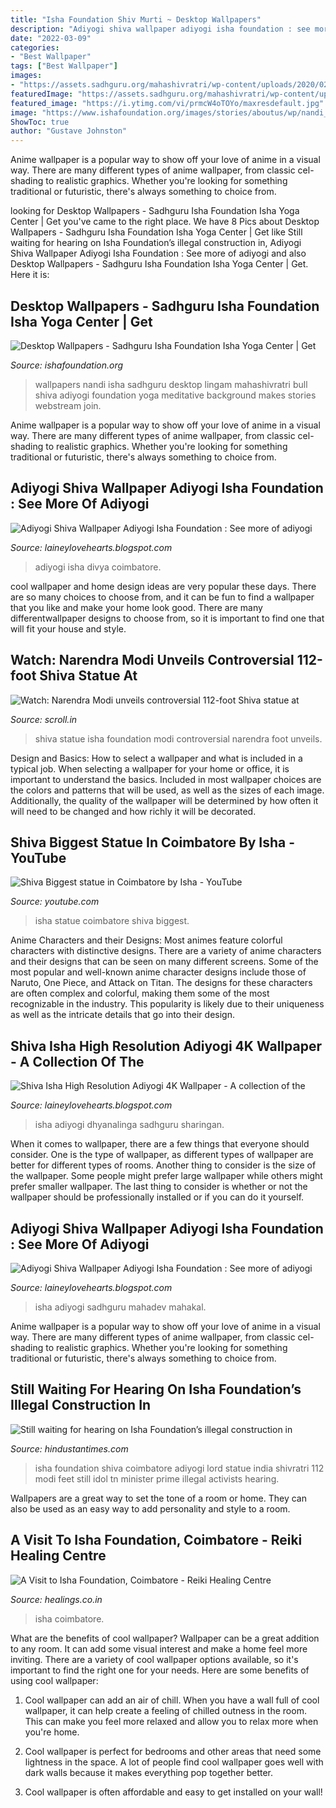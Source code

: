 ```yaml
---
title: "Isha Foundation Shiv Murti ~ Desktop Wallpapers"
description: "Adiyogi shiva wallpaper adiyogi isha foundation : see more of adiyogi"
date: "2022-03-09"
categories:
- "Best Wallpaper"
tags: ["Best Wallpaper"]
images:
- "https://assets.sadhguru.org/mahashivratri/wp-content/uploads/2020/02/Shiva-Wallpaper-shivratri.jpg"
featuredImage: "https://assets.sadhguru.org/mahashivratri/wp-content/uploads/2020/02/Shiva-Wallpaper-shivratri.jpg"
featured_image: "https://i.ytimg.com/vi/prmcW4oTOYo/maxresdefault.jpg"
image: "https://www.ishafoundation.org/images/stories/aboutus/wp/nandi_wallpaper_2.jpg"
ShowToc: true
author: "Gustave Johnston"
---
```



Anime wallpaper is a popular way to show off your love of anime in a visual way. There are many different types of anime wallpaper, from classic cel-shading to realistic graphics. Whether you're looking for something traditional or futuristic, there's always something to choice from.

	

		
looking for Desktop Wallpapers - Sadhguru Isha Foundation Isha Yoga Center | Get you've came to the right place. We have 8 Pics about Desktop Wallpapers - Sadhguru Isha Foundation Isha Yoga Center | Get like Still waiting for hearing on Isha Foundation’s illegal construction in, Adiyogi Shiva Wallpaper Adiyogi Isha Foundation : See more of adiyogi and also Desktop Wallpapers - Sadhguru Isha Foundation Isha Yoga Center | Get. Here it is:
		
    
## Desktop Wallpapers - Sadhguru Isha Foundation Isha Yoga Center | Get

<img loading=lazy src="https://www.ishafoundation.org/images/stories/aboutus/wp/nandi_wallpaper_2.jpg" onerror="this.onerror=null;this.src='https://tse2.mm.bing.net/th?id=OIP.rRUgA7H5_lySJtVI3BvXYAHaEK&amp;pid=15.1';" alt="Desktop Wallpapers - Sadhguru Isha Foundation Isha Yoga Center | Get">

_Source: ishafoundation.org_

>wallpapers nandi isha sadhguru desktop lingam mahashivratri bull shiva adiyogi foundation yoga meditative background makes stories webstream join. 

	

Anime wallpaper is a popular way to show off your love of anime in a visual way. There are many different types of anime wallpaper, from classic cel-shading to realistic graphics. Whether you're looking for something traditional or futuristic, there's always something to choice from.

    
## Adiyogi Shiva Wallpaper Adiyogi Isha Foundation : See More Of Adiyogi

<img loading=lazy src="https://pbs.twimg.com/media/D01DuSRVAAAsVLP.jpg" onerror="this.onerror=null;this.src='https://tse1.mm.bing.net/th?id=OIP.FtFMMFwKUpQlidE0l3RL6AHaE8&amp;pid=15.1';" alt="Adiyogi Shiva Wallpaper Adiyogi Isha Foundation : See more of adiyogi">

_Source: laineylovehearts.blogspot.com_

>adiyogi isha divya coimbatore. 

	

cool wallpaper and home design ideas are very popular these days. There are so many choices to choose from, and it can be fun to find a wallpaper that you like and make your home look good. There are many differentwallpaper designs to choose from, so it is important to find one that will fit your house and style.

    
## Watch: Narendra Modi Unveils Controversial 112-foot Shiva Statue At

<img loading=lazy src="https://d1u4oo4rb13yy8.cloudfront.net/article/52213-btcrqweasn-1487951289.jpeg" onerror="this.onerror=null;this.src='https://tse4.mm.bing.net/th?id=OIP.17PoYzT9dOOryIrTrORaGAHaD4&amp;pid=15.1';" alt="Watch: Narendra Modi unveils controversial 112-foot Shiva statue at">

_Source: scroll.in_

>shiva statue isha foundation modi controversial narendra foot unveils. 

	

Design and Basics: How to select a wallpaper and what is included in a typical job.
When selecting a wallpaper for your home or office, it is important to understand the basics. Included in most wallpaper choices are the colors and patterns that will be used, as well as the sizes of each image. Additionally, the quality of the wallpaper will be determined by how often it will need to be changed and how richly it will be decorated.

    
## Shiva Biggest Statue In Coimbatore By Isha - YouTube

<img loading=lazy src="https://i.ytimg.com/vi/prmcW4oTOYo/maxresdefault.jpg" onerror="this.onerror=null;this.src='https://tse3.mm.bing.net/th?id=OIP.920mULKKf77Ey9sc4PFaEwHaEK&amp;pid=15.1';" alt="Shiva Biggest statue in Coimbatore by Isha - YouTube">

_Source: youtube.com_

>isha statue coimbatore shiva biggest. 

	

Anime Characters and their Designs: Most animes feature colorful characters with distinctive designs.
There are a variety of anime characters and their designs that can be seen on many different screens. Some of the most popular and well-known anime character designs include those of Naruto, One Piece, and Attack on Titan. The designs for these characters are often complex and colorful, making them some of the most recognizable in the industry. This popularity is likely due to their uniqueness as well as the intricate details that go into their design.

    
## Shiva Isha High Resolution Adiyogi 4K Wallpaper - A Collection Of The

<img loading=lazy src="https://www.ishafoundation.org/images/stories/aboutus/wp/Dhyanalinga_01.jpg" onerror="this.onerror=null;this.src='https://tse4.mm.bing.net/th?id=OIP.ERbGXBc4gr80rTe0Dx9ysgHaFj&amp;pid=15.1';" alt="Shiva Isha High Resolution Adiyogi 4K Wallpaper - A collection of the">

_Source: laineylovehearts.blogspot.com_

>isha adiyogi dhyanalinga sadhguru sharingan. 

	

When it comes to wallpaper, there are a few things that everyone should consider. One is the type of wallpaper, as different types of wallpaper are better for different types of rooms. Another thing to consider is the size of the wallpaper. Some people might prefer large wallpaper while others might prefer smaller wallpaper. The last thing to consider is whether or not the wallpaper should be professionally installed or if you can do it yourself.

    
## Adiyogi Shiva Wallpaper Adiyogi Isha Foundation : See More Of Adiyogi

<img loading=lazy src="https://assets.sadhguru.org/mahashivratri/wp-content/uploads/2020/02/Shiva-Wallpaper-shivratri.jpg" onerror="this.onerror=null;this.src='https://tse2.mm.bing.net/th?id=OIP.oSR9R745B2Y7W7Ry09iL1AHaEK&amp;pid=15.1';" alt="Adiyogi Shiva Wallpaper Adiyogi Isha Foundation : See more of adiyogi">

_Source: laineylovehearts.blogspot.com_

>isha adiyogi sadhguru mahadev mahakal. 

	

Anime wallpaper is a popular way to show off your love of anime in a visual way. There are many different types of anime wallpaper, from classic cel-shading to realistic graphics. Whether you're looking for something traditional or futuristic, there's always something to choice from.

    
## Still Waiting For Hearing On Isha Foundation’s Illegal Construction In

<img loading=lazy src="http://www.hindustantimes.com/rf/image_size_960x540/HT/p2/2017/08/30/Pictures/unveiling-coimbatore-adiyogi-lord-shiva-idol-in_92fc5a4a-8d7d-11e7-a11b-07a9009e9c44.jpg" onerror="this.onerror=null;this.src='https://tse4.mm.bing.net/th?id=OIP.j3x0Yg0RZW29yEH4rHOMxwHaEM&amp;pid=15.1';" alt="Still waiting for hearing on Isha Foundation’s illegal construction in">

_Source: hindustantimes.com_

>isha foundation shiva coimbatore adiyogi lord statue india shivratri 112 modi feet still idol tn minister prime illegal activists hearing. 

	

Wallpapers are a great way to set the tone of a room or home. They can also be used as an easy way to add personality and style to a room.

    
## A Visit To Isha Foundation, Coimbatore - Reiki Healing Centre

<img loading=lazy src="https://healings.co.in/wp-content/uploads/2018/12/images-5.jpeg" onerror="this.onerror=null;this.src='https://tse2.mm.bing.net/th?id=OIP.TSBFl8VQhPNzdrxgcKneJAHaFS&amp;pid=15.1';" alt="A Visit to Isha Foundation, Coimbatore - Reiki Healing Centre">

_Source: healings.co.in_

>isha coimbatore. 

	

What are the benefits of cool wallpaper?
Wallpaper can be a great addition to any room. It can add some visual interest and make a home feel more inviting. There are a variety of cool wallpaper options available, so it's important to find the right one for your needs. Here are some benefits of using cool wallpaper: 
1. Cool wallpaper can add an air of chill. When you have a wall full of cool wallpaper, it can help create a feeling of chilled outness in the room. This can make you feel more relaxed and allow you to relax more when you're home. 

2. Cool wallpaper is perfect for bedrooms and other areas that need some lightness in the space. A lot of people find cool wallpaper goes well with dark walls because it makes everything pop together better. 

3. Cool wallpaper is often affordable and easy to get installed on your wall!

